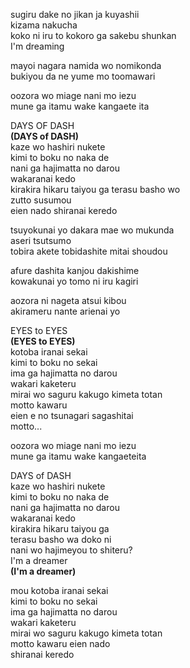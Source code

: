 sugiru dake no jikan ja kuyashii  
kizama nakucha  
koko ni iru to kokoro ga sakebu shunkan  
I'm dreaming

mayoi nagara namida wo nomikonda  
bukiyou da ne yume mo toomawari

oozora wo miage nani mo iezu  
mune ga itamu wake kangaete ita

DAYS OF DASH  
**(DAYS of DASH)**  
kaze wo hashiri nukete  
kimi to boku no naka de  
nani ga hajimatta no darou  
wakaranai kedo  
kirakira hikaru taiyou ga terasu basho wo  
zutto susumou  
eien nado shiranai keredo

tsuyokunai yo dakara mae wo mukunda  
aseri tsutsumo  
tobira akete tobidashite mitai shoudou

afure dashita kanjou dakishime  
kowakunai yo tomo ni iru kagiri

aozora ni nageta atsui kibou  
akirameru nante arienai yo

EYES to EYES  
**(EYES to EYES)**  
kotoba iranai sekai  
kimi to boku no sekai  
ima ga hajimatta no darou  
wakari kaketeru  
mirai wo saguru kakugo kimeta totan  
motto kawaru  
eien e no tsunagari sagashitai  
motto...

oozora wo miage nani mo iezu  
mune ga itamu wake kangaeteita

DAYS of DASH  
kaze wo hashiri nukete  
kimi to boku no naka de  
nani ga hajimatta no darou  
wakaranai kedo  
kirakira hikaru taiyou ga  
terasu basho wa doko ni  
nani wo hajimeyou to shiteru?  
I'm a dreamer  
**(I'm a dreamer)**

mou kotoba iranai sekai  
kimi to boku no sekai  
ima ga hajimatta no darou  
wakari kaketeru  
mirai wo saguru kakugo kimeta totan  
motto kawaru eien nado  
shiranai keredo
